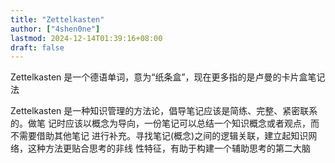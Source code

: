 ```yaml
---
title: "Zettelkasten"
author: ["4shen0ne"]
lastmod: 2024-12-14T01:39:16+08:00
draft: false
---
```


Zettelkasten 是一个德语单词，意为“纸条盒”，现在更多指的是卢曼的卡片盒笔记法

Zettelkasten 是一种知识管理的方法论，倡导笔记应该是简练、完整、紧密联系的。做笔
记时应该以概念为导向，一份笔记可以总结一个知识概念或者观点，而不需要借助其他笔记
进行补充。寻找笔记(概念)之间的逻辑关联，建立起知识网络，这种方法更贴合思考的非线
性特征，有助于构建一个辅助思考的第二大脑

